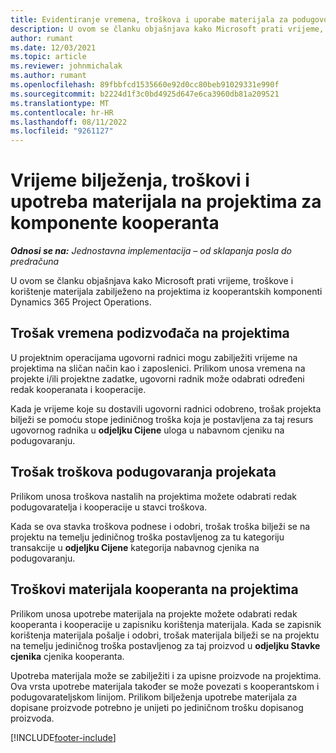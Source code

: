 ```yaml
---
title: Evidentiranje vremena, troškova i uporabe materijala za podugovorne komponente
description: U ovom se članku objašnjava kako Microsoft prati vrijeme, troškove i korištenje materijala zabilježeno na projektima iz kooperantskih komponenti Dynamics 365 Project Operations.
author: rumant
ms.date: 12/03/2021
ms.topic: article
ms.reviewer: johnmichalak
ms.author: rumant
ms.openlocfilehash: 89fbbfcd1535660e92d0cc80beb91029331e990f
ms.sourcegitcommit: b2224d1f3c0bd4925d647e6ca3960db81a209521
ms.translationtype: MT
ms.contentlocale: hr-HR
ms.lasthandoff: 08/11/2022
ms.locfileid: "9261127"
---
```

# <a name="recording-time-expenses-and-material-usage-on-projects-for-subcontracted-components"></a>Vrijeme bilježenja, troškovi i upotreba materijala na projektima za komponente kooperanta

_**Odnosi se na:** Jednostavna implementacija – od sklapanja posla do predračuna_

U ovom se članku objašnjava kako Microsoft prati vrijeme, troškove i korištenje materijala zabilježeno na projektima iz kooperantskih komponenti Dynamics 365 Project Operations.

## <a name="costing-for-subcontractor-time-on-projects"></a>Trošak vremena podizvođača na projektima
U projektnim operacijama ugovorni radnici mogu zabilježiti vrijeme na projektima na sličan način kao i zaposlenici. Prilikom unosa vremena na projekte i/ili projektne zadatke, ugovorni radnik može odabrati određeni redak kooperanata i kooperacije.

Kada je vrijeme koje su dostavili ugovorni radnici odobreno, trošak projekta bilježi se pomoću stope jediničnog troška koja je postavljena za taj resurs ugovornog radnika u **odjeljku Cijene** uloga u nabavnom cjeniku na podugovaranju.

## <a name="costing-for-subcontracted-expenses-on-projects"></a>Trošak troškova podugovaranja projekata
Prilikom unosa troškova nastalih na projektima možete odabrati redak podugovaratelja i kooperacije u stavci troškova. 

Kada se ova stavka troškova podnese i odobri, trošak troška bilježi se na projektu na temelju jediničnog troška postavljenog za tu kategoriju transakcije u **odjeljku Cijene** kategorija nabavnog cjenika na podugovaranju.

## <a name="costing-for-subcontracted-materials-on-projects"></a>Troškovi materijala kooperanta na projektima
Prilikom unosa upotrebe materijala na projekte možete odabrati redak kooperanta i kooperacije u zapisniku korištenja materijala. Kada se zapisnik korištenja materijala pošalje i odobri, trošak materijala bilježi se na projektu na temelju jediničnog troška postavljenog za taj proizvod u **odjeljku Stavke cjenika** cjenika kooperanta.

Upotreba materijala može se zabilježiti i za upisne proizvode na projektima. Ova vrsta upotrebe materijala također se može povezati s kooperantskom i podugovarateljskom linijom. Prilikom bilježenja upotrebe materijala za dopisane proizvode potrebno je unijeti po jediničnom trošku dopisanog proizvoda. 


[!INCLUDE[footer-include](../../includes/footer-banner.md)]
